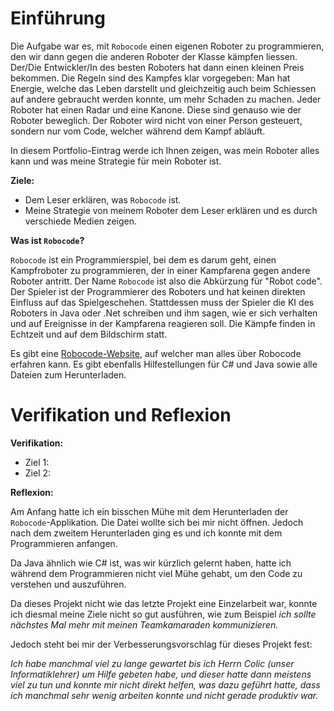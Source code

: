 # Einführung

Die Aufgabe war es, mit `Robocode` einen eigenen Roboter zu programmieren, den wir dann gegen die anderen Roboter der Klasse kämpfen liessen. Der/Die Entwickler/In des besten Roboters hat dann einen kleinen Preis bekommen. Die Regeln sind des Kampfes klar vorgegeben: Man hat Energie, welche das Leben darstellt und gleichzeitig auch beim Schiessen auf andere gebraucht werden konnte, um mehr Schaden zu machen. Jeder Roboter hat einen Radar und eine Kanone. Diese sind genauso wie der Roboter beweglich. Der Roboter wird nicht von einer Person gesteuert, sondern nur vom Code, welcher während dem Kampf abläuft.

In diesem Portfolio-Eintrag werde ich Ihnen zeigen, was mein Roboter alles kann und was meine Strategie für mein Roboter ist.

**Ziele:**

* Dem Leser erklären, was `Robocode` ist.
* Meine Strategie von meinem Roboter dem Leser erklären und es durch verschiede Medien zeigen.

**Was ist `Robocode`?**

`Robocode` ist ein Programmierspiel, bei dem es darum geht, einen Kampfroboter zu programmieren, der in einer Kampfarena gegen andere Roboter antritt. Der Name `Robocode` ist also die Abkürzung für "Robot code". Der Spieler ist der Programmierer des Roboters und hat keinen direkten Einfluss auf das Spielgeschehen. Stattdessen muss der Spieler die KI des Roboters in Java oder .Net schreiben und ihm sagen, wie er sich verhalten und auf Ereignisse in der Kampfarena reagieren soll. Die Kämpfe finden in Echtzeit und auf dem Bildschirm statt.

Es gibt eine [Robocode-Website](https://robocode.sourceforge.io), auf welcher man alles über Robocode erfahren kann. Es gibt ebenfalls Hilfestellungen für C# und Java sowie alle Dateien zum Herunterladen.


# Verifikation und Reflexion

**Verifikation:**

* Ziel 1: 
* Ziel 2:

**Reflexion:**

Am Anfang hatte ich ein bisschen Mühe mit dem Herunterladen der `Robocode`-Applikation. Die Datei wollte sich bei mir nicht öffnen. Jedoch nach dem zweitem Herunterladen ging es und ich konnte mit dem Programmieren anfangen. 

Da Java ähnlich wie C# ist, was wir kürzlich gelernt haben, hatte ich während dem Programmieren nicht viel Mühe gehabt, um den Code zu verstehen und auszuführen. 

Da dieses Projekt nicht wie das letzte Projekt eine Einzelarbeit war, konnte ich diesmal meine Ziele nicht so gut ausführen, wie zum Beispiel *ich sollte nächstes Mal mehr mit meinen Teamkamaraden kommunizieren.* 

Jedoch steht bei mir der Verbesserungsvorschlag für dieses Projekt fest: 

*Ich habe manchmal viel zu lange gewartet bis ich Herrn Colic (unser Informatiklehrer) um Hilfe gebeten habe, und dieser hatte dann meistens viel zu tun und konnte mir nicht direkt helfen, was dazu geführt hatte, dass ich manchmal sehr wenig arbeiten konnte und nicht gerade produktiv war.*
